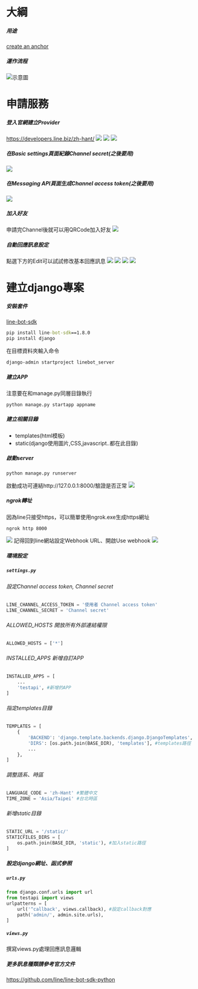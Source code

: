 # 大綱
##### 用途
[create an anchor](https://github.com/RayJi0428/learning/blob/main/line_bot/README.md#%E6%9B%B4%E5%A4%9A%E8%A8%8A%E6%81%AF%E7%A8%AE%E9%A1%9E%E8%AB%8B%E5%8F%83%E8%80%83%E5%AE%98%E6%96%B9%E6%96%87%E4%BB%B6)
##### 運作流程
![示意圖](https://developers.line.biz/assets/img/messaging-api-architecture.f40bffbb.png)

# 申請服務
##### 登入官網建立Provider
https://developers.line.biz/zh-hant/
![](https://i.imgur.com/Saa3yp9.png)
![](https://i.imgur.com/eKQeMbs.png)
![](https://i.imgur.com/Rv9533C.png)

##### 在Basic settings頁面紀錄Channel secret(之後要用)
![](https://i.imgur.com/RWDloEe.png)
##### 在Messaging API頁面生成Channel access token(之後要用)
![](https://i.imgur.com/Os3aU1y.png)

##### 加入好友
申請完Channel後就可以用QRCode加入好友
![](https://i.imgur.com/WNHsweg.png)
##### 自動回應訊息設定
點選下方的Edit可以試試修改基本回應訊息
![](https://i.imgur.com/l6AWjgS.png)
![](https://i.imgur.com/sMnf0dT.png)
![](https://i.imgur.com/V1ifWcq.png)
![](https://i.imgur.com/ASgFESK.png)

# 建立django專案
##### 安裝套件
[line-bot-sdk](https://github.com/line/line-bot-sdk-python)
```bat
pip install line-bot-sdk==1.8.0
pip install django
```
在目標資料夾輸入命令
```bat
django-admin startproject linebot_server
```
##### 建立APP
注意要在和manage.py同層目錄執行
```python
python manage.py startapp appname
```
##### 建立相關目錄
- templates(html模板)
- static(django使用圖片,CSS,javascript..都在此目錄)

##### 啟動server
```python
python manage.py runserver
```
啟動成功可連結http://127.0.0.1:8000/驗證是否正常
![](https://i.imgur.com/yJHl14h.png)

##### ngrok轉址
因為line只接受https，可以簡單使用ngrok.exe生成https網址
```bash
ngrok http 8000
```
![](https://i.imgur.com/1ZD1s6d.png)
記得回到line網站設定Webhook URL、開啟Use webhook
![](https://i.imgur.com/hgZ28pL.png)
##### 環境設定
##### **`settings.py`**
###### 設定Channel access token, Channel secret
```python
LINE_CHANNEL_ACCESS_TOKEN = '使用者 Channel access token'
LINE_CHANNEL_SECRET = 'Channel secret'
```
###### ALLOWED_HOSTS 開放所有外部連結權限
```python
ALLOWED_HOSTS = ['*']
```
###### INSTALLED_APPS 新增自訂APP
```python
INSTALLED_APPS = [
    ...
    'testapi', #新增的APP
]
```
###### 指定templates目錄
```python
TEMPLATES = [
    {
        'BACKEND': 'django.template.backends.django.DjangoTemplates',
        'DIRS': [os.path.join(BASE_DIR), 'templates'], #templates路徑
        ...
    },
]
```
###### 調整語系、時區
```python
LANGUAGE_CODE = 'zh-Hant' #繁體中文
TIME_ZONE = 'Asia/Taipei' #台北時區
```
###### 新增static目錄
```python
STATIC_URL = '/static/'
STATICFILES_DIRS = [
    os.path.join(BASE_DIR, 'static'), #加入static路徑
]
```
##### 設定django網址、函式參照
##### **`urls.py`**
```python
from django.conf.urls import url
from testapi import views
urlpatterns = [
    url('^callback', views.callback), #設定callback對應
    path('admin/', admin.site.urls),
]
```
##### **`views.py`**
撰寫views.py處理回應訊息邏輯

##### 更多訊息種類請參考官方文件
https://github.com/line/line-bot-sdk-python
